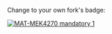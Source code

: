 Change to your own fork's badge:

[![MAT-MEK4270 mandatory 1](https://github.com/andersthorstadboe/mandatory1_anders-boe/actions/workflows/main.yml/badge.svg)](https://github.com/andersthorstadboe/mandatory1_anders-boe/actions/workflows/main.yml)
